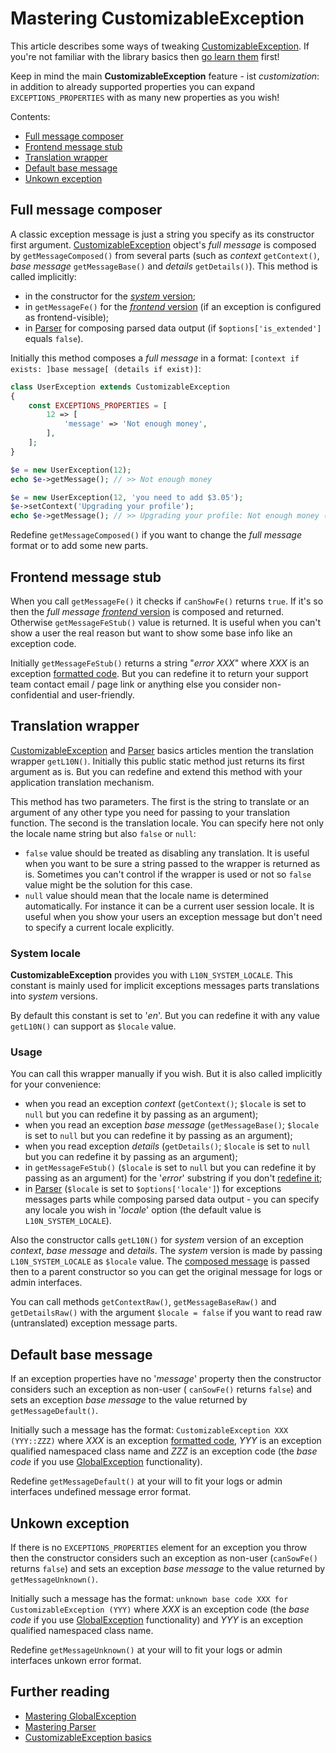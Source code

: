 # Mastering CustomizableException

This article describes some ways of tweaking [CustomizableException](../dummies/customizable-exception.md).
If you're not familiar with the library basics then [go learn them](../dummies/about.md) first!

Keep in mind the main **CustomizableException** feature - ist _customization_: in addition to already
supported properties you can expand `EXCEPTIONS_PROPERTIES` with as many new properties as you wish!

Contents:
- [Full message composer](#full-message-composer)
- [Frontend message stub](#frontend-message-stub)
- [Translation wrapper](#translation-wrapper)
- [Default base message](#default-base-message)
- [Unkown exception](#unkown-exception)

## Full message composer

A classic exception message is just a string you specify as its constructor first argument.
[CustomizableException](../dummies/customizable-exception.md) object's _full message_ is composed by
`getMessageComposed()` from several parts (such as _context_ `getContext()`, _base message_ `getMessageBase()`
and _details_ `getDetails()`). This method is called
implicitly:
- in the constructor for the [_system_ version](#translation-wrapper);
- in `getMessageFe()` for the [_frontend_ version](#translation-wrapper) (if an exception
is configured as frontend-visible);
- in [Parser](../dummies/parser.md#data-returned) for composing parsed data output (if `$options['is_extended']`
equals `false`).

Initially this method composes a _full message_ in a format:
`[context if exists: ]base message[ (details if exist)]`:

```php
class UserException extends CustomizableException
{
    const EXCEPTIONS_PROPERTIES = [
        12 => [
            'message' => 'Not enough money',
        ],
    ];
}

$e = new UserException(12);
echo $e->getMessage(); // >> Not enough money

$e = new UserException(12, 'you need to add $3.05');
$e->setContext('Upgrading your profile');
echo $e->getMessage(); // >> Upgrading your profile: Not enough money (you need to add $3.05)
```

Redefine `getMessageComposed()` if you want to change the _full message_ format or to add some new parts.

## Frontend message stub

When you call `getMessageFe()` it checks if `canShowFe()` returns `true`. If it's so then the _full message_
[_frontend_ version](#translation-wrapper) is composed and returned. Otherwise `getMessageFeStub()` value is returned.
It is useful when you can't show a user the real reason but want to show some base info like an exception code.

Initially `getMessageFeStub()` returns a string "_error XXX_" where _XXX_ is an exception
[formatted code](global-exception.md#global-codes-formatting). But you can redefine it to return your support team
contact email / page link or anything else you consider non-confidential and user-friendly.

## Translation wrapper

[CustomizableException](../dummies/customizable-exception.md#setup) and [Parser](../dummies/parser.md#data-returned)
basics articles mention the translation wrapper `getL10N()`. Initially this public static method just returns its first
argument as is. But you can redefine and extend this method with your application translation mechanism.

This method has two parameters. The first is the string to translate or an argument of any other type you need for
passing to your translation function. The second is the translation locale.
You can specify here not only the locale name string but also `false` or `null`:
- `false` value should be treated as disabling any translation. It is useful when you want to be sure a string
passed to the wrapper is returned as is. Sometimes you can't control if the wrapper is used or not so `false`
value might be the solution for this case.
- `null` value should mean that the locale name is determined automatically. For instance it can be a current user
session locale. It is useful when you show your users an exception message but don't need to specify a current locale
explicitly.

### System locale

**CustomizableException** provides you with `L10N_SYSTEM_LOCALE`. This constant is mainly used for implicit exceptions
messages parts translations into _system_ versions.

By default this constant is set to '_en_'. But you can redefine it with any value `getL10N()` can support as `$locale`
value.

### Usage

You can call this wrapper manually if you wish. But it is also called implicitly for your convenience:
- when you read an exception _context_ (`getContext()`; `$locale` is set to `null` but you can redefine it by passing
as an argument);
- when you read an exception _base message_ (`getMessageBase()`; `$locale` is set to `null` but you can redefine it by
passing as an argument);
- when you read exception _details_ (`getDetails()`; `$locale` is set to `null` but you can redefine it by passing
as an argument);
- in `getMessageFeStub()` (`$locale` is set to `null` but you can redefine it by passing as an argument)
for the '_error_' substring if you don't [redefine it](#frontend-message-stub);
- in [Parser](../dummies/parser.md#data-returned) (`$locale` is set to `$options['locale']`) for exceptions messages
parts while composing parsed data output - you can specify any locale you wish in '_locale_' option (the default
value is `L10N_SYSTEM_LOCALE`).

Also the constructor calls `getL10N()` for _system_ version of an exception _context_, _base message_ and _details_.
The _system_ version is made by passing `L10N_SYSTEM_LOCALE` as `$locale` value.
The [composed message](#full-message-composer) is passed then to a parent constructor so you can get the original
message for logs or admin interfaces.

You can call methods `getContextRaw()`, `getMessageBaseRaw()` and `getDetailsRaw()` with the argument `$locale = false`
if you want to read raw (untranslated) exception message parts.

## Default base message

If an exception properties have no '_message_' property then the constructor considers such an exception as non-user (
`canSowFe()` returns `false`) and sets an exception _base message_ to the value returned by `getMessageDefault()`.

Initially such a message has the format: `CustomizableException XXX (YYY::ZZZ)` where _XXX_ is an exception
[formatted code](global-exception.md#global-codes-formatting), _YYY_ is an exception qualified namespaced class name
and _ZZZ_ is an exception code (the _base code_ if you use
[GlobalException](../dummies/global-exception.md#how-it-works) functionality).

Redefine `getMessageDefault()` at your will to fit your logs or admin interfaces undefined message error format.

## Unkown exception

If there is no `EXCEPTIONS_PROPERTIES` element for an exception you throw then the constructor considers such an
exception as non-user (`canSowFe()` returns `false`) and sets an exception _base message_ to the value returned by
`getMessageUnknown()`.

Initially such a message has the format: `unknown base code XXX for CustomizableException (YYY)` where _XXX_ is an
exception code (the _base code_ if you use [GlobalException](../dummies/global-exception.md#how-it-works)
functionality) and _YYY_ is an exception qualified namespaced class name.

Redefine `getMessageUnknown()` at your will to fit your logs or admin interfaces unkown error format.

## Further reading

- [Mastering GlobalException](global-exception.md)
- [Mastering Parser](parser.md)
- [CustomizableException basics](../dummies/customizable-exception.md)
